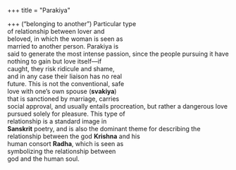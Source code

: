 +++
title = "Parakiya"

+++
(“belonging to another”) Particular type  
of relationship between lover and  
beloved, in which the woman is seen as  
married to another person. Parakiya is  
said to generate the most intense passion, since the people pursuing it have  
nothing to gain but love itself—if  
caught, they risk ridicule and shame,  
and in any case their liaison has no real  
future. This is not the conventional, safe  
love with one’s own spouse (**svakiya**)  
that is sanctioned by marriage, carries  
social approval, and usually entails procreation, but rather a dangerous love  
pursued solely for pleasure. This type of  
relationship is a standard image in  
**Sanskrit** poetry, and is also the dominant theme for describing the relationship between the god **Krishna** and his  
human consort **Radha**, which is seen as  
symbolizing the relationship between  
god and the human soul.